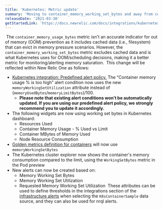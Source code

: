 ```yaml
---
title: 'Kubernetes: Metric update'
summary: 'Moving to container_memory_working_set_bytes and away from container_memory_usage_bytes metric'
releaseDate: '2021-03-30'
getStartedLink: 'https://docs.newrelic.com/docs/integrations/kubernetes-integration/installation/kubernetes-integration-install-configure/'
---
```

​
The `container_memory_usage_bytes` metric isn't an accurate indicator for out of memory (OOM) prevention as it includes cached data (i.e., filesystem) that can evict in memory pressure scenarios. However, the `container_memory_working_set_bytes` metric excludes cached data and is what Kubernetes uses for OOM/scheduling decisions, making it a better metric for monitoring/alerting memory saturation.
​
This change will be reflected within New Relic One as follows: 
​
​
*   [Kubernetes integration: Predefined alert policy.](https://docs.newrelic.com/docs/integrations/kubernetes-integration/kubernetes-events/kubernetes-integration-predefined-alert-policy/) The “Container memory usage % is too high” alert condition now uses the new `memoryWorkingSetUtilization` attribute instead of (`memoryUsedBytes`/`memoryLimitBytes`)/100. 
    * **Please note that existing alert conditions won’t be automatically updated. If you are using our predefined alert policy, we strongly recommend you to update it accordingly.**
*   The following widgets are now using working set bytes in Kubernetes dashboard:
    *   Resources Used
    *   Container Memory Usage - % Used vs Limit
    *   Container MBytes of Memory Used
    *   Node Resource Consumption
*   [Golden metrics definition for containers](https://github.com/newrelic/entity-definitions/blob/main/definitions/infra-container/golden_metrics.yml#L10) will now use `memoryWorkingSetBytes`
*   The Kubernetes cluster explorer now shows the container's memory consumption compared to the limit, using the `WorkingSetBytes` metric in the Pod preview
*   New alerts can now be created based on:
    *   Memory Working Set Bytes
    *   Memory Working Set Utilization
    *   Requested Memory Working Set Utilization
​
These attributes can be used to define thresholds in the integrations section of the [infrastructure alerts](https://docs.newrelic.com/docs/infrastructure/new-relic-infrastructure/infrastructure-alert-conditions/infrastructure-alerts-add-edit-or-view-host-alert-information/) when selecting the `K8sContainerSample` data source, and they can also be used for nrql alerts.